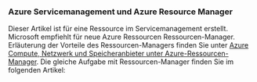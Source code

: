 ### <a name="azure-service-management-and-azure-resource-manager"></a>Azure Servicemanagement und Azure Resource Manager
 
Dieser Artikel ist für eine Ressource im Servicemanagement erstellt. Microsoft empfiehlt für neue Azure Ressourcen Ressourcen-Manager. Erläuterung der Vorteile des Ressourcen-Managers finden Sie unter [Azure Compute, Netzwerk und Speicheranbieter unter Azure-Ressourcen-Manager](../articles/virtual-machines/virtual-machines-windows-compare-deployment-models.md). Die gleiche Aufgabe mit Ressourcen-Manager finden Sie im folgenden Artikel:
